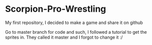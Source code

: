 # Scorpion-Pro-Wrestling
My first repository, I decided to make a game and share it on github

Go to master branch for code and such, I followed a tutorial to get the sprites in. They called it master and I forgot to change it :/
